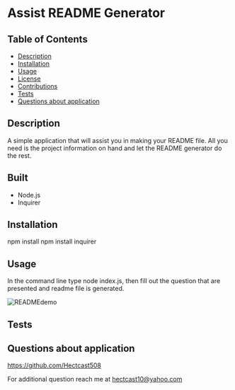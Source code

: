 
  # Assist README Generator

  ## Table of Contents
  - [Description](#description)
  - [Installation](#installation)
  - [Usage](#usage)
  - [License](#license)
  - [Contributions](#contributions)
  - [Tests](#tests)
  - [Questions about application](#questions-about-application)

  ## Description
  A simple application that will assist you in making your README file. All you need is the project information on hand and let the README generator do the rest.

  ## Built 
  - Node.js
  - Inquirer

  ## Installation
  npm install 
  npm install inquirer

  ## Usage
  In the command line type node index.js, then fill out the question that are presented and readme file is generated.
  
  ![READMEdemo](./assets/READMEdemo.gif)
  
  ## Tests
  
  ## Questions about application
  https://github.com/Hectcast508
  
  For additional question reach me at hectcast10@yahoo.com

